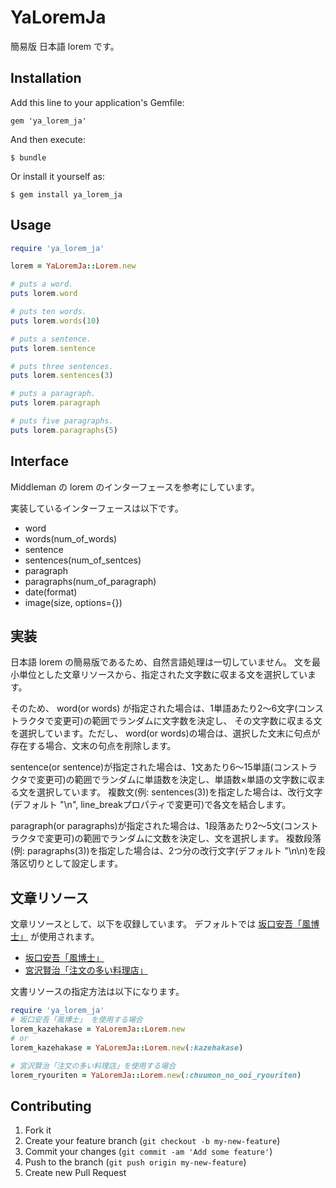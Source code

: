 # YaLoremJa

簡易版 日本語 lorem です。

## Installation

Add this line to your application's Gemfile:

    gem 'ya_lorem_ja'

And then execute:

    $ bundle

Or install it yourself as:

    $ gem install ya_lorem_ja

## Usage

```ruby
require 'ya_lorem_ja'

lorem = YaLoremJa::Lorem.new

# puts a word.
puts lorem.word

# puts ten words.
puts lorem.words(10)

# puts a sentence.
puts lorem.sentence

# puts three sentences.
puts lorem.sentences(3)

# puts a paragraph.
puts lorem.paragraph

# puts five paragraphs.
puts lorem.paragraphs(5)
```

## Interface

Middleman の lorem のインターフェースを参考にしています。

実装しているインターフェースは以下です。

- word
- words(num_of_words)
- sentence
- sentences(num_of_sentces)
- paragraph
- paragraphs(num_of_paragraph)
- date(format)
- image(size, options={})

## 実装

日本語 lorem の簡易版であるため、自然言語処理は一切していません。
文を最小単位とした文章リソースから、指定された文字数に収まる文を選択しています。

そのため、 word(or words) が指定された場合は、1単語あたり2〜6文字(コンストラクタで変更可)の範囲でランダムに文字数を決定し、
その文字数に収まる文を選択しています。ただし、 word(or words)の場合は、選択した文末に句点が存在する場合、文末の句点を削除します。

sentence(or sentence)が指定された場合は、1文あたり6〜15単語(コンストラクタで変更可)の範囲でランダムに単語数を決定し、単語数×単語の文字数に収まる文を選択しています。
複数文(例: sentences(3))を指定した場合は、改行文字(デフォルト "\n", line_breakプロパティで変更可)で各文を結合します。

paragraph(or paragraphs)が指定された場合は、1段落あたり2〜5文(コンストラクタで変更可)の範囲でランダムに文数を決定し、文を選択します。
複数段落(例: paragraphs(3))を指定した場合は、2つ分の改行文字(デフォルト "\n\n)を段落区切りとして設定します。

## 文章リソース

文章リソースとして、以下を収録しています。
デフォルトでは [坂口安吾「風博士」](http://www.aozora.gr.jp/cards/001095/card42616.html) が使用されます。

+ [坂口安吾「風博士」](http://www.aozora.gr.jp/cards/001095/card42616.html)
+ [宮沢賢治「注文の多い料理店」](http://www.aozora.gr.jp/cards/000081/card43737.html)

文書リソースの指定方法は以下になります。

```ruby
require 'ya_lorem_ja'
# 坂口安吾「風博士」 を使用する場合
lorem_kazehakase = YaLoremJa::Lorem.new
# or 
lorem_kazehakase = YaLoremJa::Lorem.new(:kazehakase)

# 宮沢賢治「注文の多い料理店」を使用する場合
lorem_ryouriten = YaLoremJa::Lorem.new(:chuumon_no_ooi_ryouriten)
```

## Contributing

1. Fork it
2. Create your feature branch (`git checkout -b my-new-feature`)
3. Commit your changes (`git commit -am 'Add some feature'`)
4. Push to the branch (`git push origin my-new-feature`)
5. Create new Pull Request
